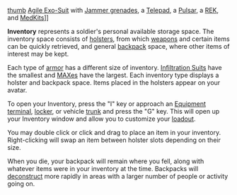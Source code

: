 [thumb](image:Inventory.jpg) [Agile Exo-Suit](../armor/Agile_Exo-Suit.md) with
[Jammer grenades](../weapons/Jammer_Grenade.md), a
[Telepad](../weapons/Telepad.md), a [Pulsar](../weapons/Pulsar.md), a
[REK](../weapons/Remote_Electronics_Kit.md), and
[MedKits](../items/MedKit.md)\]\]

**Inventory** represents a soldier's personal available storage space. The
inventory space consists of [holsters](../etc/Holster.md), from which
[weapons](../weapons/Weapons_Index.md) and certain items can be quickly
retrieved, and general [backpack](Backpack.md) space, where other items of
interest may be kept.

Each type of [armor](../armor/Armor_Index.md) has a different size of inventory.
[Infiltration Suits](../items/Infiltration_Suit.md) have the smallest and
[MAXes](../items/Mechanized_Assault_Exo-Suit.md) have the largest. Each
inventory type displays a holster and backpack space. Items placed in the
holsters appear on your avatar.

To open your Inventory, press the "I" key or approach an
[Equipment terminal](../items/Equipment_Terminal.md),
[locker](../items/Lockers.md), or vehicle [trunk](Trunk.md) and press the "G"
key. This will open up your Inventory window and allow you to customize your
[loadout](Loadout.md).

You may double click or click and drag to place an item in your inventory.
Right-clicking will swap an item between holster slots depending on their size.

When you die, your backpack will remain where you fell, along with whatever
items were in your inventory at the time. Backpacks will
[deconstruct](Deconstruct.md) more rapidly in areas with a larger number of
people or activity going on.


